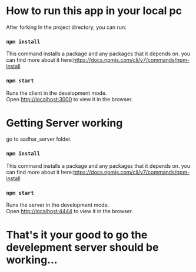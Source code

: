 # How to run this app in your local pc

After forking
In the project directory, you can run:

### `npm install`

This command installs a package and any packages that it depends on.
you can find more about it here:https://docs.npmjs.com/cli/v7/commands/npm-install



### `npm start`

Runs the client in the development mode.\
Open [http://localhost:3000](http://localhost:3000) to view it in the browser.

# Getting Server  working
go to aadhar_server folder.
 ### `npm install`

This command installs a package and any packages that it depends on.
you can find more about it here:https://docs.npmjs.com/cli/v7/commands/npm-install
### `npm start`

Runs the server in the development mode.\
Open [http://localhost:4444](http://localhost:4444) to view it in the browser.

# That's it your good to go the develepment server should be working...